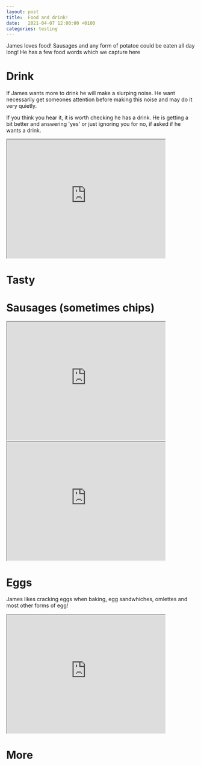 ```yaml
---
layout: post
title:  Food and drink!
date:   2021-04-07 12:00:00 +0100
categories: testing
---
```

James loves food! Sausages and any form of potatoe could be eaten all day long! He has a few food words which we capture here

# Drink

If James wants more to drink he will make a slurping noise. He want necessarily get someones attention before making this noise and may do it very quietly. 

If you think you hear it, it is worth checking he has a drink. He is getting a bit better and answering 'yes' or just ignoring you for no, if asked if he wants a drink. 

<iframe width="420" height="315"
src="https://www.youtube.com/embed/tv2I7EEYkZg">
</iframe>


# Tasty 

# Sausages (sometimes chips)



<iframe width="420" height="315"
src="https://www.youtube.com/embed/YbowzotBlbk">
</iframe>

<iframe width="420" height="315"
src="https://www.youtube.com/embed/tLkKkDOGc1E">
</iframe>


# Eggs

James likes cracking eggs when baking, egg sandwhiches, omlettes and most other forms of egg!

<iframe width="420" height="315"
src="https://www.youtube.com/embed/hv7GYidv-GQ">
</iframe>



# More